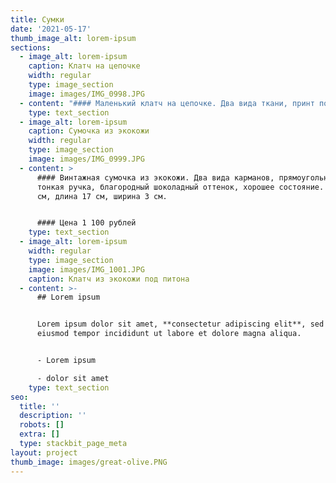 ```yaml
---
title: Сумки
date: '2021-05-17'
thumb_image_alt: lorem-ipsum
sections:
  - image_alt: lorem-ipsum
    caption: Клатч на цепочке
    width: regular
    type: image_section
    image: images/IMG_0998.JPG
  - content: "#### Маленький клатч на цепочке. Два вида ткани, принт под зебру, оригинальная форма, внутри есть кармашек. Высота 10 см, длина 16 см, ширина 5,5 см.\_\n\n#### Цена 1 300 рублей\n"
    type: text_section
  - image_alt: lorem-ipsum
    caption: Сумочка из экокожи
    width: regular
    type: image_section
    image: images/IMG_0999.JPG
  - content: >
      #### Винтажная сумочка из экокожи. Два вида карманов, прямоугольная форма,
      тонкая ручка, благородный шоколадный оттенок, хорошее состояние. Высота 22
      см, длина 17 см, ширина 3 см.


      #### Цена 1 100 рублей
    type: text_section
  - image_alt: lorem-ipsum
    width: regular
    type: image_section
    image: images/IMG_1001.JPG
    caption: Клатч из экокожи под питона
  - content: >-
      ## Lorem ipsum


      Lorem ipsum dolor sit amet, **consectetur adipiscing elit**, sed do
      eiusmod tempor incididunt ut labore et dolore magna aliqua.


      - Lorem ipsum

      - dolor sit amet
    type: text_section
seo:
  title: ''
  description: ''
  robots: []
  extra: []
  type: stackbit_page_meta
layout: project
thumb_image: images/great-olive.PNG
---
```

